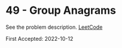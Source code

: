 # 49 - Group Anagrams

See the problem description. [LeetCode][1]

First Accepted: 2022-10-12

[1]: <https://leetcode.com/problems/group-anagrams/description> "Problem Webpage"
